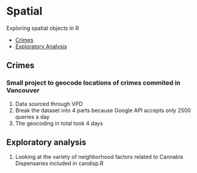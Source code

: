# Spatial
Exploring spatial objects in R

- [Crimes](#crimes)
- [Exploratory Analysis](#exploratory-analysis)

          
## Crimes
          
### Small project to geocode locations of crimes commited in Vancouver

1. Data sourced through VPD
2. Break the dataset into 4 parts because Google API accepts only 2500 queries a day
3. The geocoding in total took 4 days 

## Exploratory analysis

1. Looking at the variety of neighborhood factors related to Cannabis Dispensaries 
   included in candisp.R
